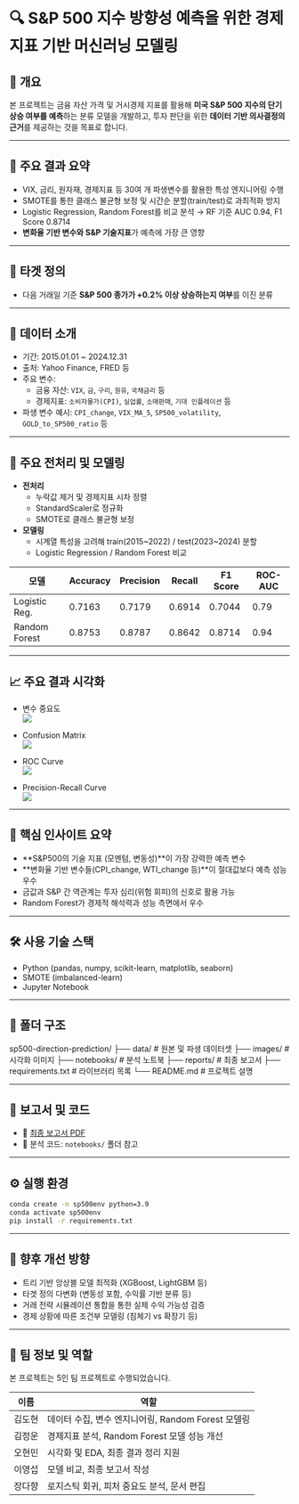 # 🔍 S&P 500 지수 방향성 예측을 위한 경제지표 기반 머신러닝 모델링

## 📝 개요  
본 프로젝트는 금융 자산 가격 및 거시경제 지표를 활용해 **미국 S&P 500 지수의 단기 상승 여부를 예측**하는 분류 모델을 개발하고, 투자 판단을 위한 **데이터 기반 의사결정의 근거**를 제공하는 것을 목표로 합니다.

---

## 📌 주요 결과 요약  
- VIX, 금리, 원자재, 경제지표 등 30여 개 파생변수를 활용한 특성 엔지니어링 수행  
- SMOTE를 통한 클래스 불균형 보정 및 시간순 분할(train/test)로 과최적화 방지  
- Logistic Regression, Random Forest를 비교 분석 → RF 기준 AUC 0.94, F1 Score 0.8714    
- **변화율 기반 변수와 S&P 기술지표**가 예측에 가장 큰 영향

---

## 🎯 타겟 정의  
- 다음 거래일 기준 **S&P 500 종가가 +0.2% 이상 상승하는지 여부**를 이진 분류

---

## 📁 데이터 소개  
- 기간: 2015.01.01 ~ 2024.12.31  
- 출처: Yahoo Finance, FRED 등  
- 주요 변수:
  - 금융 자산: `VIX`, `금`, `구리`, `원유`, `국채금리` 등  
  - 경제지표: `소비자물가(CPI)`, `실업률`, `소매판매`, `기대 인플레이션` 등  
- 파생 변수 예시: `CPI_change`, `VIX_MA_5`, `SP500_volatility`, `GOLD_to_SP500_ratio` 등

---

## 🧪 주요 전처리 및 모델링  
- **전처리**
  - 누락값 제거 및 경제지표 시차 정렬  
  - StandardScaler로 정규화  
  - SMOTE로 클래스 불균형 보정  
- **모델링**
  - 시계열 특성을 고려해 train(2015~2022) / test(2023~2024) 분할  
  - Logistic Regression / Random Forest 비교  

| 모델             | Accuracy | Precision | Recall | F1 Score | ROC-AUC |
|------------------|----------|-----------|--------|----------|---------|
| Logistic Reg.    | 0.7163   | 0.7179    | 0.6914 | 0.7044   | 0.79    |
| Random Forest    | 0.8753   | 0.8787    | 0.8642 | 0.8714   | 0.94    |

---

## 📈 주요 결과 시각화

- 변수 중요도  
  ![](./images/feature.png)

- Confusion Matrix  
  ![](./images/confusion.png)

- ROC Curve  
  ![](./images/ROC_Curve.png)

- Precision-Recall Curve  
  ![](./images/Precision_Recall.png)

---

## 🧠 핵심 인사이트 요약  
- **S&P500의 기술 지표 (모멘텀, 변동성)**이 가장 강력한 예측 변수  
- **변화율 기반 변수들(CPI_change, WTI_change 등)**이 절대값보다 예측 성능 우수  
- 금값과 S&P 간 역관계는 투자 심리(위험 회피)의 신호로 활용 가능  
- Random Forest가 경제적 해석력과 성능 측면에서 우수

---

## 🛠 사용 기술 스택  
- Python (pandas, numpy, scikit-learn, matplotlib, seaborn)  
- SMOTE (imbalanced-learn)  
- Jupyter Notebook

---

## 📁 폴더 구조
sp500-direction-prediction/
├── data/ # 원본 및 파생 데이터셋
├── images/ # 시각화 이미지
├── notebooks/ # 분석 노트북
├── reports/ # 최종 보고서
├── requirements.txt # 라이브러리 목록
└── README.md # 프로젝트 설명

---

## 📄 보고서 및 코드  
- 📘 [최종 보고서 PDF](./report/Project_Report.pdf)  
- 📓 분석 코드: `notebooks/` 폴더 참고

---

## ⚙️ 실행 환경  
```bash
conda create -n sp500env python=3.9
conda activate sp500env
pip install -r requirements.txt
```
---

## 🚀 향후 개선 방향
- 트리 기반 앙상블 모델 최적화 (XGBoost, LightGBM 등)
- 타겟 정의 다변화 (변동성 포함, 수익률 기반 분류 등)  
- 거래 전략 시뮬레이션 통합을 통한 실제 수익 가능성 검증  
- 경제 상황에 따른 조건부 모델링 (침체기 vs 확장기 등)

---

## 👥 팀 정보 및 역할
본 프로젝트는 5인 팀 프로젝트로 수행되었습니다.

| 이름  | 역할                                  |
| --- | ----------------------------------- |
| 김도현 | 데이터 수집, 변수 엔지니어링, Random Forest 모델링 |
| 김정운 | 경제지표 분석, Random Forest 모델 성능 개선     |
| 오현민 | 시각화 및 EDA, 최종 결과 정리 지원              |
| 이영섭 | 모델 비교, 최종 보고서 작성                    |
| 장다향 | 로지스틱 회귀, 피처 중요도 분석, 문서 편집           |
